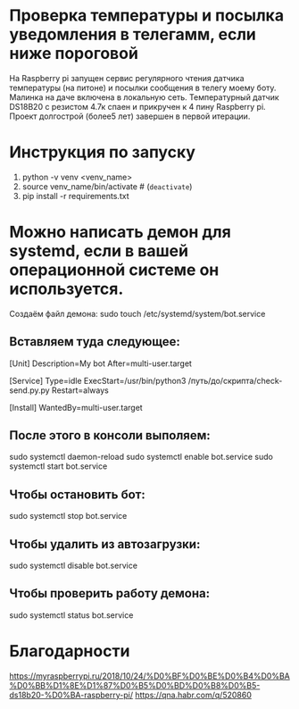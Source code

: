 # Проверка температуры и посылка уведомления в телегамм, если ниже пороговой
На Raspberry pi запущен сервис регулярного чтения датчика температуры (на питоне) и посылки сообщения в телегу моему боту. Малинка на даче включена в локальную сеть. Температурный датчик DS18B20 с резистом 4.7к спаен и прикручен к 4 пину Raspberry pi.
Проект долгострой (более5 лет) завершен в первой итерации.

# Инструкция по запуску

1. python -v venv <venv_name>
2. source venv_name/bin/activate # (`deactivate`)
3. pip install -r requirements.txt

# Можно написать демон для systemd, если в вашей операционной системе он используется.

Создаём файл демона:
sudo touch /etc/systemd/system/bot.service

## Вставляем туда следующее:
[Unit]
Description=My bot
After=multi-user.target
 
[Service]
Type=idle
ExecStart=/usr/bin/python3 /путь/до/скрипта/check-send.py.py
Restart=always
 
[Install]
WantedBy=multi-user.target


## После этого в консоли выполяем:
sudo systemctl daemon-reload
sudo systemctl enable bot.service
sudo systemctl start bot.service


## Чтобы остановить бот:
sudo systemctl stop bot.service
## Чтобы удалить из автозагрузки:
sudo systemctl disable bot.service
## Чтобы проверить работу демона:
sudo systemctl status bot.service

# Благодарности
https://myraspberrypi.ru/2018/10/24/%D0%BF%D0%BE%D0%B4%D0%BA%D0%BB%D1%8E%D1%87%D0%B5%D0%BD%D0%B8%D0%B5-ds18b20-%D0%BA-raspberry-pi/
https://qna.habr.com/q/520860

